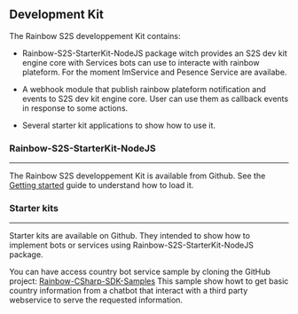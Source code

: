 ## Development Kit

The Rainbow S2S developpement Kit contains:

- Rainbow-S2S-StarterKit-NodeJS package witch provides an S2S dev kit engine core with Services bots can use to interacte with rainbow plateform.
  For the moment ImService and Pesence Service are availabe.
- A webhook module that publish rainbow plateform notification and events to S2S dev kit engine core. User can use them as callback events in response to some actions.

- Several starter kit applications to show how to use it.

### Rainbow-S2S-StarterKit-NodeJS

---

The Rainbow S2S developpement Kit is available from Github. See the [Getting started](/#/documentation/doc/sdk/s2s-dev-kit/guides/Getting_Started) guide to understand how to load it.


### Starter kits
---

Starter kits are available on Github. They intended to show how to implement bots or services using Rainbow-S2S-StarterKit-NodeJS package.

You can have access country bot service sample by cloning the GitHub project: [Rainbow-CSharp-SDK-Samples](https://github.com/Rainbow-CPaaS/rainbow-s2s-startert-kit-bot)
This sample show howt to get basic country information from a chatbot that interact with a third party webservice to serve the requested information.
